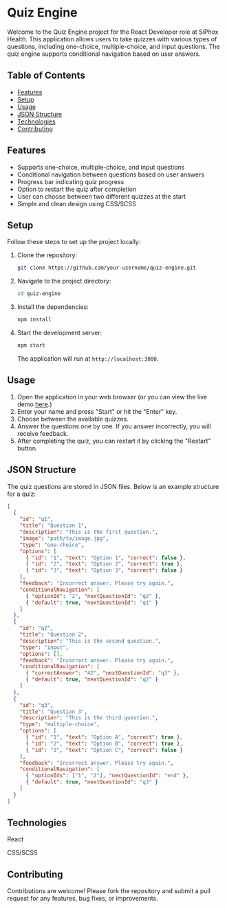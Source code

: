 # Quiz Engine

Welcome to the Quiz Engine project for the React Developer role at SiPhox Health. This application allows users to take quizzes with various types of questions, including one-choice, multiple-choice, and input questions. The quiz engine supports conditional navigation based on user answers.

## Table of Contents

- [Features](#features)
- [Setup](#setup)
- [Usage](#usage)
- [JSON Structure](#json-structure)
- [Technologies](#technologies)
- [Contributing](#contributing)

## Features

- Supports one-choice, multiple-choice, and input questions
- Conditional navigation between questions based on user answers
- Progress bar indicating quiz progress
- Option to restart the quiz after completion
- User can choose between two different quizzes at the start
- Simple and clean design using CSS/SCSS

## Setup

Follow these steps to set up the project locally:

1. Clone the repository:

    ```bash
    git clone https://github.com/your-username/quiz-engine.git
    ```

2. Navigate to the project directory:

    ```bash
    cd quiz-engine
    ```

3. Install the dependencies:

    ```bash
    npm install
    ```

4. Start the development server:

    ```bash
    npm start
    ```

    The application will run at `http://localhost:3000`.

## Usage

1. Open the application in your web browser (or you can view the live demo [here](https://your-username.github.io/quiz-engine).)
2. Enter your name and press "Start" or hit the "Enter" key.
3. Choose between the available quizzes.
4. Answer the questions one by one. If you answer incorrectly, you will receive feedback.
5. After completing the quiz, you can restart it by clicking the "Restart" button.

## JSON Structure

The quiz questions are stored in JSON files. Below is an example structure for a quiz:

```json
[
  {
    "id": "q1",
    "title": "Question 1",
    "description": "This is the first question.",
    "image": "path/to/image.jpg",
    "type": "one-choice",
    "options": [
      { "id": "1", "text": "Option 1", "correct": false },
      { "id": "2", "text": "Option 2", "correct": true },
      { "id": "3", "text": "Option 3", "correct": false }
    ],
    "feedback": "Incorrect answer. Please try again.",
    "conditionalNavigation": [
      { "optionId": "2", "nextQuestionId": "q2" },
      { "default": true, "nextQuestionId": "q1" }
    ]
  },
  {
    "id": "q2",
    "title": "Question 2",
    "description": "This is the second question.",
    "type": "input",
    "options": [],
    "feedback": "Incorrect answer. Please try again.",
    "conditionalNavigation": [
      { "correctAnswer": "42", "nextQuestionId": "q3" },
      { "default": true, "nextQuestionId": "q2" }
    ]
  },
  {
    "id": "q3",
    "title": "Question 3",
    "description": "This is the third question.",
    "type": "multiple-choice",
    "options": [
      { "id": "1", "text": "Option A", "correct": true },
      { "id": "2", "text": "Option B", "correct": true },
      { "id": "3", "text": "Option C", "correct": false }
    ],
    "feedback": "Incorrect answer. Please try again.",
    "conditionalNavigation": [
      { "optionIds": ["1", "2"], "nextQuestionId": "end" },
      { "default": true, "nextQuestionId": "q3" }
    ]
  }
]
```

## Technologies

React

CSS/SCSS


## Contributing

Contributions are welcome! Please fork the repository and submit a pull request for any features, bug fixes, or improvements.
